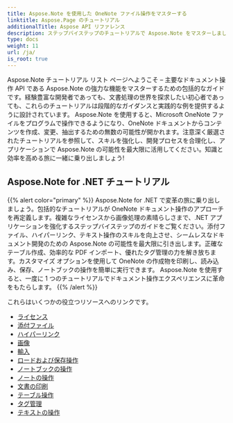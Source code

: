```yaml
---
title: Aspose.Note を使用した OneNote ファイル操作をマスターする
linktitle: Aspose.Page のチュートリアル
additionalTitle: Aspose API リファレンス
description: ステップバイステップのチュートリアルで Aspose.Note をマスターしましょう!効率的にドキュメントを処理するために、OneNote ファイルをプログラムで操作する方法を学びます。
type: docs
weight: 11
url: /ja/
is_root: true
---
```


Aspose.Note チュートリアル リスト ページへようこそ – 主要なドキュメント操作 API である Aspose.Note の強力な機能をマスターするための包括的なガイドです。経験豊富な開発者であっても、文書処理の世界を探求したい初心者であっても、これらのチュートリアルは段階的なガイダンスと実践的な例を提供するように設計されています。 Aspose.Note を使用すると、Microsoft OneNote ファイルをプログラムで操作できるようになり、OneNote ドキュメントからコンテンツを作成、変更、抽出するための無数の可能性が開かれます。注意深く厳選されたチュートリアルを参照して、スキルを強化し、開発プロセスを合理化し、アプリケーションで Aspose.Note の可能性を最大限に活用してください。知識と効率を高める旅に一緒に乗り出しましょう!

## Aspose.Note for .NET チュートリアル
{{% alert color="primary" %}}
Aspose.Note for .NET で変革の旅に乗り出しましょう。包括的なチュートリアルが OneNote ドキュメント操作のアプローチを再定義します。複雑なライセンスから画像処理の素晴らしさまで、.NET アプリケーションを強化するステップバイステップのガイドをご覧ください。添付ファイル、ハイパーリンク、テキスト操作のスキルを向上させ、シームレスなドキュメント開発のための Aspose.Note の可能性を最大限に引き出します。正確なテーブル作成、効率的な PDF インポート、優れたタグ管理の力を解き放ちます。カスタマイズ オプションを使用して OneNote の作成物を印刷し、読み込み、保存、ノートブックの操作を簡単に実行できます。 Aspose.Note を使用すると、一度に 1 つのチュートリアルでドキュメント操作エクスペリエンスに革命をもたらします。
{{% /alert %}}

これらはいくつかの役立つリソースへのリンクです。
 
- [ライセンス](./net/licensing/)
- [添付ファイル](./net/attachments/)
- [ハイパーリンク](./net/hyperlinks/)
- [画像](./net/images/)
- [輸入](./net/import/)
- [ロードおよび保存操作](./net/loading-and-saving-operations/)
- [ノートブックの操作](./net/notebook-operations/)
- [ノートの操作](./net/note-manipulation/)
- [文書の印刷](./net/printing-document/)
- [テーブル操作](./net/table-manipulation/)
- [タグ管理](./net/tag-management/)
- [テキストの操作](./net/text-manipulation/)

